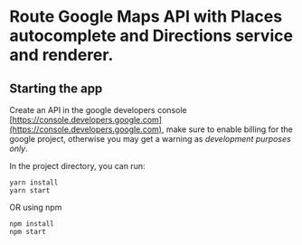 # Route Google Maps API with Places autocomplete and Directions service and renderer.


## Starting the app

Create an API in the google developers console [https://console.developers.google.com](https://console.developers.google.com), make sure to enable billing for the google project, otherwise you may get a warning as _development purposes only_.


In the project directory, you can run:

```
yarn install
yarn start
```

OR using npm

```
npm install
npm start
```

